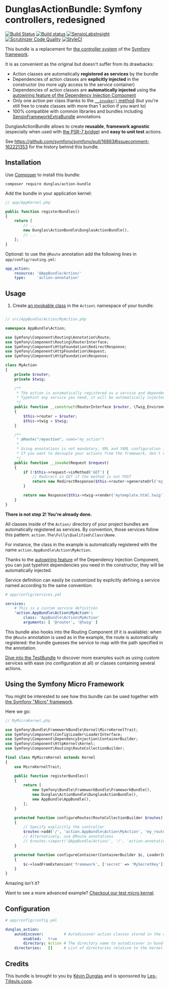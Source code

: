 # DunglasActionBundle: Symfony controllers, redesigned

[![Build Status](https://travis-ci.org/dunglas/DunglasActionBundle.svg?branch=master)](https://travis-ci.org/dunglas/DunglasActionBundle)
[![Build status](https://ci.appveyor.com/api/projects/status/jpjsasx59syknghe?svg=true)](https://ci.appveyor.com/project/dunglas/dunglasactionbundle)
[![SensioLabsInsight](https://insight.sensiolabs.com/projects/7022bce4-9d67-4ade-9b19-cf7e417c0a80/mini.png)](https://insight.sensiolabs.com/projects/7022bce4-9d67-4ade-9b19-cf7e417c0a80)
[![Scrutinizer Code Quality](https://scrutinizer-ci.com/g/dunglas/DunglasActionBundle/badges/quality-score.png?b=master)](https://scrutinizer-ci.com/g/dunglas/DunglasActionBundle/?branch=master)
[![StyleCI](https://styleci.io/repos/50048652/shield)](https://styleci.io/repos/50048652)

This bundle is a replacement for [the controller system](https://symfony.com/doc/current/book/controller.html) of the [Symfony framework](https://symfony.com).

It is as convenient as the original but doesn't suffer from its drawbacks:

* Action classes are automatically **registered as services** by the bundle
* Dependencies of action classes are **explicitly injected** in the constructor (no more ugly access to the service container)
* Dependencies of action classes are **automatically injected** using the [autowiring feature of the Dependency Injection Component](https://dunglas.fr/2015/10/new-in-symfony-2-83-0-services-autowiring/)
* Only one action per class thanks to the [`__invoke()` method](http://php.net/manual/en/language.oop5.magic.php#object.invoke)
  (but you're still free to create classes with more than 1 action if you want to)
* 100% compatible with common libraries and bundles including [SensioFrameworkExtraBundle](https://symfony.com/doc/current/bundles/SensioFrameworkExtraBundle/)
  annotations

DunglasActionBundle allows to create **reusable**, **framework agnostic** (especially when used with [the PSR-7 bridge](https://dunglas.fr/2015/06/using-psr-7-in-symfony/))
and **easy to unit test** actions.

See https://github.com/symfony/symfony/pull/16863#issuecomment-162221353 for the history behind this bundle.

## Installation

Use [Composer](https://getcomposer.org/) to install this bundle:

    composer require dunglas/action-bundle

Add the bundle in your application kernel:

```php
// app/AppKernel.php

public function registerBundles()
{
    return [
        // ...
        new Dunglas\ActionBundle\DunglasActionBundle(),
        // ...
    ];
}
```

Optional: to use the `@Route` annotation add the following lines in `app/config/routing.yml`:

```yaml
app_action:
    resource: '@AppBundle/Action/'
    type:     'action-annotation'
```

## Usage

1. Create [an invokable class](http://www.lornajane.net/posts/2012/phps-magic-__invoke-method-and-the-callable-typehint)
   in the `Action\` namespace of your bundle:

```php

// src/AppBundle/Action/MyAction.php

namespace AppBundle\Action;

use Symfony\Component\Routing\Annotation\Route;
use Symfony\Component\Routing\RouterInterface;
use Symfony\Component\HttpFoundation\RedirectResponse;
use Symfony\Component\HttpFoundation\Request;
use Symfony\Component\HttpFoundation\Response;

class MyAction
{
    private $router;
    private $twig;

    /**
     * The action is automatically registered as a service and dependencies are autowired.
     * Typehint any service you need, it will be automatically injected.
     */
    public function __construct(RouterInterface $router, \Twig_Environment $twig)
    {
        $this->router = $router;
        $this->twig = $twig;
    }

    /**
     * @Route("/myaction", name="my_action")
     *
     * Using annotations is not mandatory, XML and YAML configuration files can be used instead.
     * If you want to decouple your actions from the framework, don't use annotations.
     */
    public function __invoke(Request $request)
    {
        if (!$this->request->isMethod('GET') {
            // Redirect in GET if the method is not POST
            return new RedirectResponse($this->router->generateUrl('my_action'), 301);
        }

        return new Response($this->twig->render('mytemplate.html.twig'));
    }
}
```

**There is not step 2! You're already done.**

All classes inside of the `Action/` directory of your project bundles are automatically registered as services.
By convention, those services follow this pattern: `action.The\Fully\Qualified\Class\Name`.

For instance, the class in the example is automatically registered with the name `action.AppBundle\Action\MyAction`.

Thanks to the [autowiring feature](http://symfony.com/blog/new-in-symfony-2-8-service-auto-wiring) of the Dependency Injection
Component, you can just typehint dependencies you need in the constructor, they will be automatically injected.

Service definition can easily be customized by explicitly defining a service named according to the same convention:

```yaml
# app/config/services.yml

services:
    # This is a custom service definition
    'action.AppBundle\Action\MyAction':
        class: 'AppBundle\Action\MyAction'
        arguments: [ '@router', '@twig' ]
```

This bundle also hooks into the Routing Component (if it is available): when the `@Route` annotation is used as in the example,
the route is automatically registered: the bundle guesses the service to map with the path specified in the annotation.

[Dive into the TestBundle](Tests/Fixtures/TestBundle) to discover more examples such as using custom services with ease
(no configuration at all) or classes containing several actions.

## Using the Symfony Micro Framework

You might be interested to see how this bundle can be used together with [the Symfony "Micro" framework](https://symfony.com/doc/current/cookbook/configuration/micro-kernel-trait.html).

Here we go:

```php
// MyMicroKernel.php

use Symfony\Bundle\FrameworkBundle\Kernel\MicroKernelTrait;
use Symfony\Component\Config\Loader\LoaderInterface;
use Symfony\Component\DependencyInjection\ContainerBuilder;
use Symfony\Component\HttpKernel\Kernel;
use Symfony\Component\Routing\RouteCollectionBuilder;

final class MyMicroKernel extends Kernel
{
    use MicroKernelTrait;

    public function registerBundles()
    {
        return [
            new Symfony\Bundle\FrameworkBundle\FrameworkBundle(),
            new Dunglas\ActionBundle\DunglasActionBundle(),
            new AppBundle\AppBundle(),
        ];
    }

    protected function configureRoutes(RouteCollectionBuilder $routes)
    {
        // Specify explicitly the controller
        $routes->add('/', 'action.AppBundle\Action\MyAction', 'my_route');
        // Alternatively, use @Route annotations
        // $routes->import('@AppBundle/Action/', '/', 'action-annotation');
    }

    protected function configureContainer(ContainerBuilder $c, LoaderInterface $loader)
    {
        $c->loadFromExtension('framework', ['secret' => 'MySecretKey']);
    }
}
```

Amazing isn't it?

Want to see a more advanced example? [Checkout our test micro kernel](Tests/Fixtures/TestKernel.php).

## Configuration

```yaml
# app/config/config.yml

dunglas_action:
    autodiscover:         # Autodiscover action classes stored in the configured directory of bundles and register them as service.
        enabled:   true
        directory: Action # The directory name to autodiscover in bundles.
    directories:   []     # List of directories relative to the kernel root directory containing action classes.
```

## Credits

This bundle is brought to you by [Kévin Dunglas](https://dunglas.fr) and is sponsored by [Les-Tilleuls.coop](https://les-tilleuls.coop).

